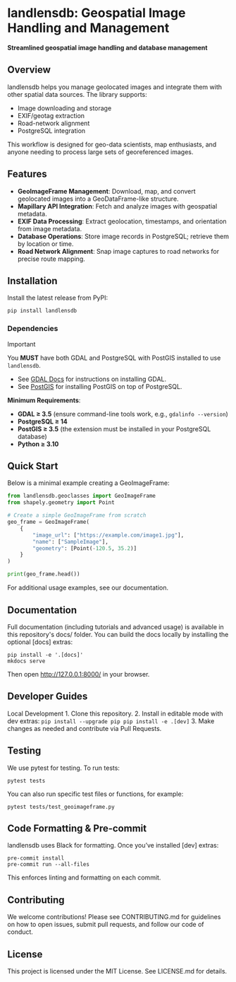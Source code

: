 # landlensdb: Geospatial Image Handling and Management

**Streamlined geospatial image handling and database management**

## Overview

landlensdb helps you manage geolocated images and integrate them with other spatial data sources. The library supports:
- Image downloading and storage
- EXIF/geotag extraction
- Road-network alignment
- PostgreSQL integration

This workflow is designed for geo-data scientists, map enthusiasts, and anyone needing to process large sets of georeferenced images.

## Features
- **GeoImageFrame Management**: Download, map, and convert geolocated images into a GeoDataFrame-like structure. 
- **Mapillary API Integration**: Fetch and analyze images with geospatial metadata.
- **EXIF Data Processing**: Extract geolocation, timestamps, and orientation from image metadata.
- **Database Operations**: Store image records in PostgreSQL; retrieve them by location or time.
- **Road Network Alignment**: Snap image captures to road networks for precise route mapping.

## Installation

Install the latest release from PyPI:

```
pip install landlensdb
```

### Dependencies

> [!IMPORTANT] 
> You **MUST** have both GDAL and PostgreSQL with PostGIS installed to use `landlensdb`.  
> - See [GDAL Docs](https://gdal.org/en/stable/) for instructions on installing GDAL.  
> - See [PostGIS](https://postgis.net/documentation/getting_started/) for installing PostGIS on top of PostgreSQL.

**Minimum Requirements**:

- **GDAL ≥ 3.5** (ensure command-line tools work, e.g., `gdalinfo --version`)
- **PostgreSQL ≥ 14**  
- **PostGIS ≥ 3.5** (the extension must be installed in your PostgreSQL database)  
- **Python ≥ 3.10**

## Quick Start

Below is a minimal example creating a GeoImageFrame:

```python
from landlensdb.geoclasses import GeoImageFrame
from shapely.geometry import Point

# Create a simple GeoImageFrame from scratch
geo_frame = GeoImageFrame(
	{
		"image_url": ["https://example.com/image1.jpg"],
		"name": ["SampleImage"],
		"geometry": [Point(-120.5, 35.2)]
	}
)

print(geo_frame.head())
```

For additional usage examples, see our documentation.


## Documentation

Full documentation (including tutorials and advanced usage) is available in this repository's docs/ folder.
You can build the docs locally by installing the optional [docs] extras:

```
pip install -e '.[docs]'
mkdocs serve
```

Then open http://127.0.0.1:8000/ in your browser.

## Developer Guides

Local Development
	1.	Clone this repository.
	2.	Install in editable mode with dev extras:
        ```
        pip install --upgrade pip
        pip install -e .[dev]
        ```
	3.	Make changes as needed and contribute via Pull Requests.

## Testing

We use pytest for testing. To run tests:

```
pytest tests
```

You can also run specific test files or functions, for example:

```
pytest tests/test_geoimageframe.py
```

## Code Formatting & Pre-commit

landlensdb uses Black for formatting. Once you’ve installed [dev] extras:

```
pre-commit install
pre-commit run --all-files
```

This enforces linting and formatting on each commit.

## Contributing

We welcome contributions! Please see CONTRIBUTING.md for guidelines on how to open issues, submit pull requests, and follow our code of conduct.

## License

This project is licensed under the MIT License. See LICENSE.md for details.
